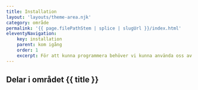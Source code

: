 ```yaml
---
title: Installation
layout: 'layouts/theme-area.njk'
category: område
permalink: '{{ page.filePathStem | splice | slugUrl }}/index.html'
eleventyNavigation:
    key: installation
    parent: kom igång
    order: 1
    excerpt: För att kunna programmera behöver vi kunna använda oss av ett antal olika verktyg
---
```


## Delar i området {{ title }}
